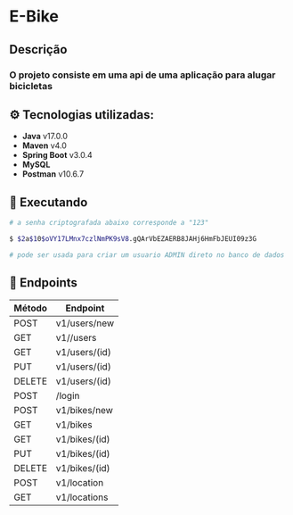 # E-Bike
## Descrição
### O projeto consiste em uma  api de uma aplicação para alugar bicicletas


## ⚙️ Tecnologias utilizadas:

- **Java** v17.0.0
- **Maven** v4.0
- **Spring Boot** v3.0.4
- **MySQL**
- **Postman** v10.6.7


## 🔌 Executando
```bash
# a senha criptografada abaixo corresponde a "123"

$ $2a$10$oVY17LMnx7czlNmPK9sV8.gQArVbEZAERB8JAHj6HmFbJEUI09z3G

# pode ser usada para criar um usuario ADMIN direto no banco de dados
```

## 📌 Endpoints
| Método | Endpoint |
| --- | --- |
| POST| v1/users/new 
| GET | v1//users
|GET|v1/users/(id)
|PUT|v1/users/(id)
|DELETE|v1/users/(id)
|POST|/login
|POST|v1/bikes/new
|GET|v1/bikes
|GET|v1/bikes/(id)
|PUT|v1/bikes/(id)
|DELETE|v1/bikes/(id)
|POST|v1/location
|GET|v1/locations

